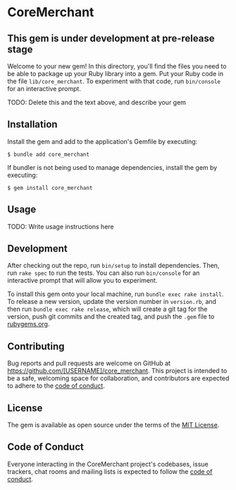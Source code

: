 # CoreMerchant

## This gem is under development at pre-release stage

Welcome to your new gem! In this directory, you'll find the files you need to be able to package up your Ruby library into a gem. Put your Ruby code in the file `lib/core_merchant`. To experiment with that code, run `bin/console` for an interactive prompt.

TODO: Delete this and the text above, and describe your gem

## Installation

Install the gem and add to the application's Gemfile by executing:

    $ bundle add core_merchant

If bundler is not being used to manage dependencies, install the gem by executing:

    $ gem install core_merchant

## Usage

TODO: Write usage instructions here

## Development

After checking out the repo, run `bin/setup` to install dependencies. Then, run `rake spec` to run the tests. You can also run `bin/console` for an interactive prompt that will allow you to experiment.

To install this gem onto your local machine, run `bundle exec rake install`. To release a new version, update the version number in `version.rb`, and then run `bundle exec rake release`, which will create a git tag for the version, push git commits and the created tag, and push the `.gem` file to [rubygems.org](https://rubygems.org).

## Contributing

Bug reports and pull requests are welcome on GitHub at https://github.com/[USERNAME]/core_merchant. This project is intended to be a safe, welcoming space for collaboration, and contributors are expected to adhere to the [code of conduct](https://github.com/[USERNAME]/core_merchant/blob/main/CODE_OF_CONDUCT.md).

## License

The gem is available as open source under the terms of the [MIT License](https://opensource.org/licenses/MIT).

## Code of Conduct

Everyone interacting in the CoreMerchant project's codebases, issue trackers, chat rooms and mailing lists is expected to follow the [code of conduct](https://github.com/[USERNAME]/core_merchant/blob/main/CODE_OF_CONDUCT.md).
